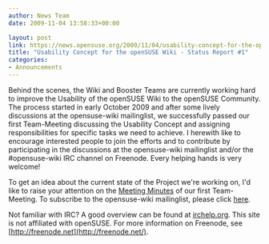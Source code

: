 ```yaml
---
author: News Team
date: 2009-11-04 13:58:33+00:00

layout: post
link: https://news.opensuse.org/2009/11/04/usability-concept-for-the-opensuse-wiki-status-report-1/
title: "Usability Concept for the openSUSE Wiki - Status Report #1"
categories:
- Announcements
---
```




Behind the scenes, the Wiki and Booster Teams are currently working hard to improve the Usability of the openSUSE Wiki to the openSUSE Community. The process started in early October 2009 and after some lively discussions at the opensuse-wiki mailinglist, we successfully passed our first Team-Meeting discussing the Usability Concept and assigning responsibilities for specific tasks we need to achieve. I herewith like to encourage interested people to join the efforts and to contribute by participating in the discussions at the opensuse-wiki mailinglist and/or the #opensuse-wiki IRC channel on Freenode. Every helping hands is very welcome!






To get an idea about the current state of the Project we're working on, I'd like to raise your attention on the [Meeting Minutes](http://lists.opensuse.org/opensuse-wiki/2009-11/msg00005.html) of our first Team-Meeting. To subscribe to the opensuse-wiki mailinglist, please click [here](mailto:opensuse-wiki+subscribe@opensuse.org).






Not familiar with IRC? A good overview can be found at [irchelp.org](http://www.irchelp.org/). This site is not affiliated with openSUSE. For more information on Freenode, see [http://freenode.net](http://freenode.net/).

		
